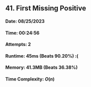 ## 41. First Missing Positive

#### Date: 08/25/2023

#### Time: 00:24:56

#### Attempts: 2

#### Runtime: 45ms (Beats 90.20%) :(

#### Memory: 41.3MB (Beats 36.38%)

#### Time Complexity: $O(n)$